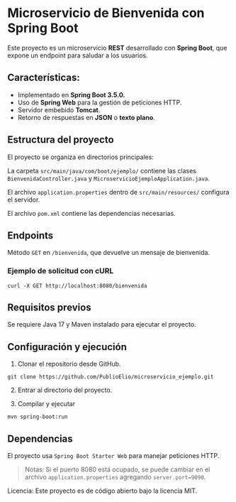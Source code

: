 # Microservicio de Bienvenida con Spring Boot
Este proyecto es un microservicio **REST** desarrollado con **Spring Boot**, que expone un endpoint para saludar a los usuarios.

## Características:

- Implementado en **Spring Boot 3.5.0.**
- Uso de **Spring Web** para la gestión de peticiones HTTP.
- Servidor embebido **Tomcat**.
- Retorno de respuestas en **JSON** o **texto plano**.

## Estructura del proyecto

El proyecto se organiza en directorios principales:

La carpeta `src/main/java/com/boot/ejemplo/` contiene las clases `BienvenidaController.java` y `MicroservicioEjemploApplication.java`.

El archivo `application.properties` dentro de `src/main/resources/` configura el servidor.

El archivo `pom.xml` contiene las dependencias necesarias.

## Endpoints

Método `GET` en `/bienvenida`, que devuelve un mensaje de bienvenida.

### Ejemplo de solicitud con cURL
```
curl -X GET http://localhost:8080/bienvenida
```

## Requisitos previos

Se requiere Java 17 y Maven instalado para ejecutar el proyecto.

## Configuración y ejecución

1. Clonar el repositorio desde GitHub.
```
git clone https://github.com/PublioElio/microservicio_ejemplo.git
```
2. Entrar al directorio del proyecto.

3. Compilar y ejecutar
```
mvn spring-boot:run
```
## Dependencias
El proyecto usa `Spring Boot Starter Web` para manejar peticiones HTTP.

>Notas: Si el puerto 8080 está ocupado, se puede cambiar en el archivo `application.properties` agregando `server.port=9090`.

Licencia: Este proyecto es de código abierto bajo la licencia MIT.
